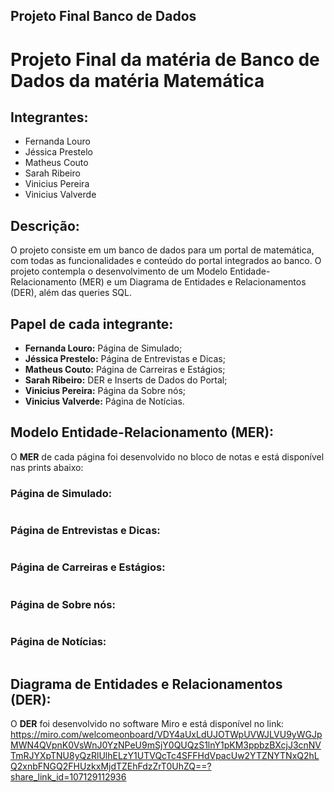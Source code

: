 ## Projeto Final Banco de Dados

# Projeto Final da matéria de Banco de Dados da matéria Matemática

## Integrantes:

- Fernanda Louro
- Jéssica Prestelo
- Matheus Couto
- Sarah Ribeiro
- Vinicius Pereira
- Vinicius Valverde

## Descrição:

O projeto consiste em um banco de dados para um portal de matemática, com todas as funcionalidades e conteúdo do portal integrados ao banco. O projeto contempla o desenvolvimento de um Modelo Entidade-Relacionamento (MER) e um Diagrama de Entidades e Relacionamentos (DER), além das queries SQL.

## Papel de cada integrante:

- **Fernanda Louro:** Página de Simulado;
- **Jéssica Prestelo:** Página de Entrevistas e Dicas;
- **Matheus Couto:** Página de Carreiras e Estágios;
- **Sarah Ribeiro:** DER e Inserts de Dados do Portal;
- **Vinicius Pereira:** Página da Sobre nós;
- **Vinicius Valverde:** Página de Notícias.

## Modelo Entidade-Relacionamento (MER):

O **MER** de cada página foi desenvolvido no bloco de notas e está disponível nas prints abaixo:

### Página de Simulado:

```mer
```
### Página de Entrevistas e Dicas:

```mer
```
### Página de Carreiras e Estágios:

```mer
```
### Página de Sobre nós:

```mer
```
### Página de Notícias:

```mer
```

## Diagrama de Entidades e Relacionamentos (DER):

O **DER** foi desenvolvido no software Miro e está disponível no link: 
https://miro.com/welcomeonboard/VDY4aUxLdUJOTWpUVWJLVU9yWGJpMWN4QVpnK0VsWnJ0YzNPeU9mSjY0QUQzS1lnY1pKM3ppbzBXcjJ3cnNVTmRJYXpTNU8yQzRlUlhELzY1UTVQcTc4SFFHdVpacUw2YTZNYTNxQ2hLQ2xnbFNGQ2FHUzkxMjdTZEhFdzZrT0UhZQ==?share_link_id=107129112936